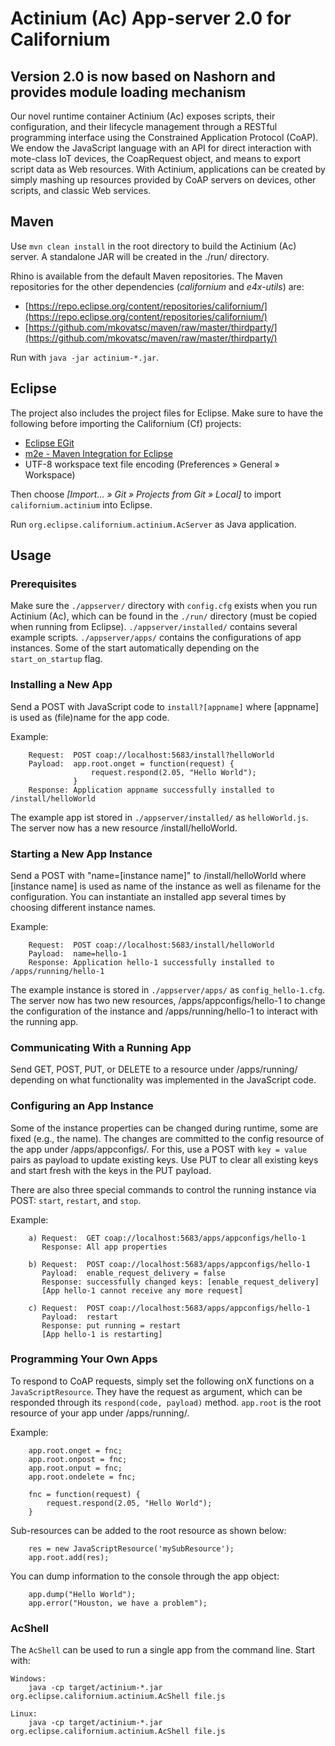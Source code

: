 Actinium (Ac) App-server 2.0 for Californium
============================================

## Version 2.0 is now based on Nashorn and provides module loading mechanism

Our novel runtime container Actinium (Ac) exposes scripts, their configuration, and their lifecycle management through a RESTful programming interface using the Constrained Application Protocol (CoAP).
We endow the JavaScript language with an API for direct interaction with mote-class IoT devices, the CoapRequest object, and means to export script data as Web resources.
With Actinium, applications can be created by simply mashing up resources provided by CoAP servers on devices, other scripts, and classic Web services.

Maven
-----

Use `mvn clean install` in the root directory to build the Actinium (Ac) server.
A standalone JAR will be created in the ./run/ directory.

Rhino is available from the default Maven repositories.
The Maven repositories for the other dependencies
(*californium* and *e4x-utils*) are:

* [https://repo.eclipse.org/content/repositories/californium/](https://repo.eclipse.org/content/repositories/californium/)
* [https://github.com/mkovatsc/maven/raw/master/thirdparty/](https://github.com/mkovatsc/maven/raw/master/thirdparty/)

Run with `java -jar actinium-*.jar`.

Eclipse
-------

The project also includes the project files for Eclipse. Make sure to have the
following before importing the Californium (Cf) projects:

* [Eclipse EGit](http://www.eclipse.org/egit/)
* [m2e - Maven Integration for Eclipse](http://www.eclipse.org/m2e/)
* UTF-8 workspace text file encoding (Preferences &raquo; General &raquo; Workspace)

Then choose *[Import... &raquo; Git &raquo; Projects from Git &raquo; Local]*
to import `californium.actinium` into Eclipse.

Run `org.eclipse.californium.actinium.AcServer` as Java application.

Usage
-----

### Prerequisites

Make sure the `./appserver/` directory with `config.cfg` exists when you run
Actinium (Ac), which can be found in the `./run/` directory (must be copied
when running from Eclipse).
`./appserver/installed/` contains several example scripts.
`./appserver/apps/` contains the configurations of app instances.
Some of the start automatically depending on the `start_on_startup` flag.

### Installing a New App

Send a POST with JavaScript code to `install?[appname]` where [appname] is
used as (file)name for the app code. 

Example:

		Request:  POST coap://localhost:5683/install?helloWorld
		Payload:  app.root.onget = function(request) {
	                  request.respond(2.05, "Hello World");
		          }
		Response: Application appname successfully installed to /install/helloWorld

The example app ist stored in `./appserver/installed/` as `helloWorld.js`.
The server now has a new resource /install/helloWorld.

### Starting a New App Instance

Send a POST with "name=[instance name]" to /install/helloWorld where
[instance name] is used as name of the instance as well as filename for the
configuration. You can instantiate an installed app several times by choosing
different instance names.

Example:

		Request:  POST coap://localhost:5683/install/helloWorld
		Payload:  name=hello-1
		Response: Application hello-1 successfully installed to /apps/running/hello-1

The example instance is stored in `./appserver/apps/` as `config_hello-1.cfg`.
The server now has two new resources, /apps/appconfigs/hello-1 to change the
configuration of the instance and /apps/running/hello-1 to interact with the
running app.

### Communicating With a Running App

Send GET, POST, PUT, or DELETE to a resource under /apps/running/ depending on
what functionality was implemented in the JavaScript code.

### Configuring an App Instance

Some of the instance properties can be changed during runtime, some are fixed
(e.g., the name). The changes are committed to the config resource of the app
under /apps/appconfigs/. For this, use a POST with `key = value` pairs as
payload to update existing keys. Use PUT to clear all existing keys and start
fresh with the keys in the PUT payload.

There are also three special commands to control the running instance via POST:
`start`, `restart`, and `stop`. 

Example:

		a) Request:  GET coap://localhost:5683/apps/appconfigs/hello-1
		   Response: All app properties
		   
		b) Request:  POST coap://localhost:5683/apps/appconfigs/hello-1
		   Payload:  enable_request_delivery = false
		   Response: successfully changed keys: [enable_request_delivery]
		   [App hello-1 cannot receive any more request]
		   
		c) Request:  POST coap://localhost:5683/apps/appconfigs/hello-1
		   Payload:  restart
		   Response: put running = restart
		   [App hello-1 is restarting]

### Programming Your Own Apps

To respond to CoAP requests, simply set the following onX functions on a
`JavaScriptResource`. They have the request as argument, which can be responded
through its `respond(code, payload)` method.
`app.root` is the root resource of your app under /apps/running/<instance name>.

Example:

		app.root.onget = fnc;
		app.root.onpost = fnc;
		app.root.onput = fnc;
		app.root.ondelete = fnc;
		
		fnc = function(request) { 
			request.respond(2.05, "Hello World"); 
		}

Sub-resources can be added to the root resource as shown below:

		res = new JavaScriptResource('mySubResource');
		app.root.add(res);

You can dump information to the console through the app object:

		app.dump("Hello World");
		app.error("Houston, we have a problem");

### AcShell

The `AcShell` can be used to run a single app from the command line.
Start with:

	Windows:
		java -cp target/actinium-*.jar org.eclipse.californium.actinium.AcShell file.js
	
	Linux:
		java -cp target/actinium-*.jar org.eclipse.californium.actinium.AcShell file.js
